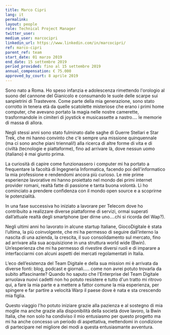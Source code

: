 ```yaml
---
title: Marco Cipri
lang: it
permalink: 
layout: people
role: Technical Project Manager
twitter_user: 
medium_user: marcocipri
linkedin_url: https://www.linkedin.com/in/marcocipri/
ref: marco-cipri
parent_ref: team
start_date: 01 marzo 2019
end_date: 15 settembre 2019
period_provided: fino al 15 settembre 2019
annual_compensation: € 75.000
approved_by_court: 8 aprile 2019
---
```

Sono nato a Roma. Ho speso infanzia e adolescenza rimettendo l'orologio al suono del cannone del Gianicolo e consumando le suole delle scarpe sui sanpietrini di Trastevere.
Come parte della mia generazione, sono stato corrotto in tenera età da quelle scatolette misteriose che erano i primi home computer, che avevano portato la magia nelle nostre camerette, trasformandole in cimiteri di joystick e musicassette a nastro…. le memorie di massa di allora.

Negli stessi anni sono stato fulminato dalle saghe di Guerre Stellari e Star Trek, che mi hanno convinto che c'è sempre una missione quinquennale (ma ci sono anche piani triennali!) alla ricerca di altre forme di vita e di civiltà (tecnologie e piattaforme), fino ad arrivare là, dove nessun uomo (italiano) è mai giunto prima.

La curiosità di capire come funzionassero i computer mi ha portato a frequentare la facoltà di Ingegneria Informatica, facendo poi dell'informatico la mia professione e rendendomi ancora più curioso. Le mie prime esperienze lavorative mi hanno proiettato nel mondo dei primi internet provider romani, realtà fatte di passione e tanta buona volontà. Lì ho cominciato a prendere confidenza con il mondo open source e a scoprirne le potenzialità. 

In una fase successiva ho iniziato a lavorare per Telecom dove ho contribuito a realizzare diverse piattaforme  di servizi, ormai superati dall’attuale realtà degli smartphone (per dirne uno….chi si ricorda del Wap?).
 
Negli ultimi anni ho lavorato in alcune startup Italiane, GiocoDigitale è stata  l’ultima, la più coinvolgente, che mi ha permesso di seguire dall’interno la nascita di una azienda, la crescita, il suo consolidamento sul mercato, fino ad arrivare alla sua acquisizione in una struttura world wide (Bwin). Un’esperienza che mi ha permesso di rivestire diversi ruoli e di imparare a interfacciarmi con alcuni aspetti dei mercati regolamentati in Italia.

L’eco dell’esistenza del Team Digitale e della sua mission mi è arrivata da diverse fonti: blog, podcast e giornali….. come non avrei potuto trovarla da subito affascinante? Quando ho saputo che l'Enterprise del Team Digitale arruolava nuovi cadetti non ho potuto resistere e tutto d'un tratto mi ritrovo qui, a fare la mia parte e a mettere a fattor comune la mia esperienza, per spingere e far partire a velocità Warp il paese dove è nata e sta crescendo mia figlia.

Questo viaggio l'ho potuto iniziare grazie alla pazienza e al sostegno di mia moglie ma anche grazie alla disponibilità della società dove lavoro, la Bwin Italia, che non solo ha condiviso il mio entusiasmo per questo progetto ma mi ha anche concesso un periodo di aspettativa, mettendomi in condizione di partecipare nel migliore dei modi a questa entusiasmante avventura.

